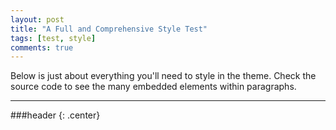 ```yaml
---
layout: post
title: "A Full and Comprehensive Style Test"
tags: [test, style]
comments: true
---
```


Below is just about everything you'll need to style in the theme. Check the source code to see the many embedded elements within paragraphs.

---
###header {: .center}